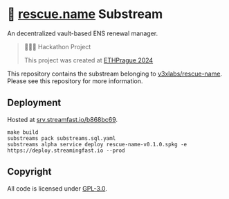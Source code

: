 # 🛟 [rescue.name](https://rescue.name) Substream

An decentralized vault-based ENS renewal manager.

> 👷🏽‍♀️ Hackathon Project
>
> This project was created at [ETHPrague 2024](https://ethprague.com)

This repository contains the substream belonging to [v3xlabs/rescue-name](https://github.com/v3xlabs/rescue-name). Please see this repository for more information.

## Deployment

Hosted at [srv.streamfast.io/b868bc69](https://srv.streamingfast.io/b868bc69/graphiql).

```
make build
substreams pack substreams.sql.yaml
substreams alpha service deploy rescue-name-v0.1.0.spkg -e https://deploy.streamingfast.io --prod
```

## Copyright

All code is licensed under [GPL-3.0](./LICENSE).
